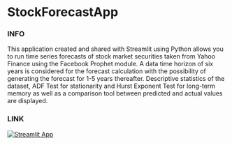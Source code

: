 # StockForecastApp

### INFO

This application created and shared with Streamlit using Python allows you to run time series forecasts of stock market securities taken from Yahoo Finance using the Facebook Prophet module. A data time horizon of six years is considered for the forecast calculation with the possibility of generating the forecast for 1-5 years thereafter. Descriptive statistics of the dataset, ADF Test for stationarity and Hurst Exponent Test for long-term memory as well as a comparison tool between predicted and actual values are displayed.

### LINK

[![Streamlit App](https://static.streamlit.io/badges/streamlit_badge_black_white.svg)](https://simonebianco-stockforecastapp-main-o8gwpf.streamlitapp.com/ )


